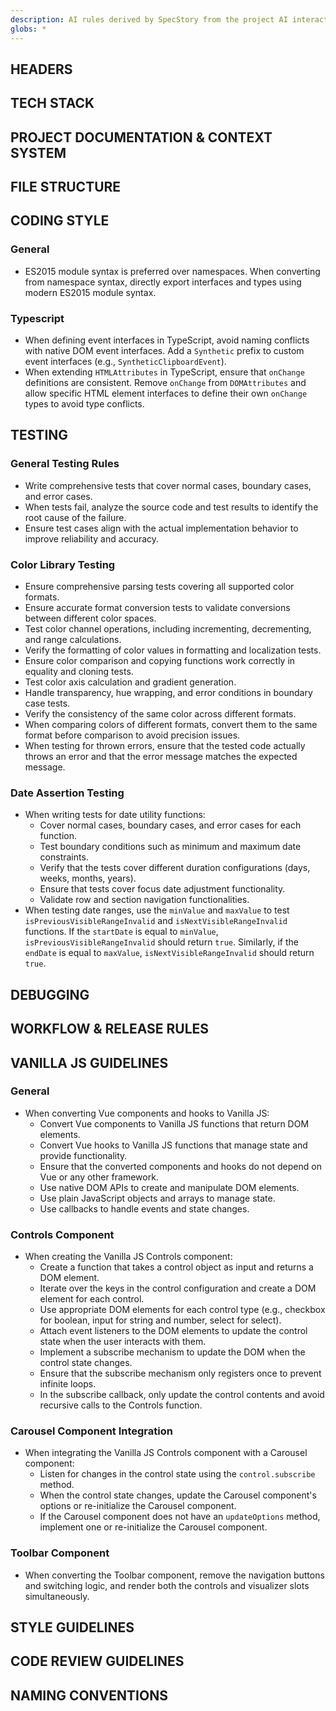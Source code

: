```yaml
---
description: AI rules derived by SpecStory from the project AI interaction history
globs: *
---
```


## HEADERS

## TECH STACK

## PROJECT DOCUMENTATION & CONTEXT SYSTEM

## FILE STRUCTURE

## CODING STYLE

### General

- ES2015 module syntax is preferred over namespaces. When converting from namespace syntax, directly export interfaces and types using modern ES2015 module syntax.

### Typescript

- When defining event interfaces in TypeScript, avoid naming conflicts with native DOM event interfaces. Add a `Synthetic` prefix to custom event interfaces (e.g., `SyntheticClipboardEvent`).
- When extending `HTMLAttributes` in TypeScript, ensure that `onChange` definitions are consistent. Remove `onChange` from `DOMAttributes` and allow specific HTML element interfaces to define their own `onChange` types to avoid type conflicts.

## TESTING

### General Testing Rules
- Write comprehensive tests that cover normal cases, boundary cases, and error cases.
- When tests fail, analyze the source code and test results to identify the root cause of the failure.
- Ensure test cases align with the actual implementation behavior to improve reliability and accuracy.

### Color Library Testing
- Ensure comprehensive parsing tests covering all supported color formats.
- Ensure accurate format conversion tests to validate conversions between different color spaces.
- Test color channel operations, including incrementing, decrementing, and range calculations.
- Verify the formatting of color values in formatting and localization tests.
- Ensure color comparison and copying functions work correctly in equality and cloning tests.
- Test color axis calculation and gradient generation.
- Handle transparency, hue wrapping, and error conditions in boundary case tests.
- Verify the consistency of the same color across different formats.
- When comparing colors of different formats, convert them to the same format before comparison to avoid precision issues.
- When testing for thrown errors, ensure that the tested code actually throws an error and that the error message matches the expected message.

### Date Assertion Testing

- When writing tests for date utility functions:
    - Cover normal cases, boundary cases, and error cases for each function.
    - Test boundary conditions such as minimum and maximum date constraints.
    - Verify that the tests cover different duration configurations (days, weeks, months, years).
    - Ensure that tests cover focus date adjustment functionality.
    - Validate row and section navigation functionalities.
- When testing date ranges, use the `minValue` and `maxValue` to test `isPreviousVisibleRangeInvalid` and `isNextVisibleRangeInvalid` functions. If the `startDate` is equal to `minValue`, `isPreviousVisibleRangeInvalid` should return `true`. Similarly, if the `endDate` is equal to `maxValue`, `isNextVisibleRangeInvalid` should return `true`.

## DEBUGGING

## WORKFLOW & RELEASE RULES

## VANILLA JS GUIDELINES

### General
- When converting Vue components and hooks to Vanilla JS:
    - Convert Vue components to Vanilla JS functions that return DOM elements.
    - Convert Vue hooks to Vanilla JS functions that manage state and provide functionality.
    - Ensure that the converted components and hooks do not depend on Vue or any other framework.
    - Use native DOM APIs to create and manipulate DOM elements.
    - Use plain JavaScript objects and arrays to manage state.
    - Use callbacks to handle events and state changes.

### Controls Component
- When creating the Vanilla JS Controls component:
    - Create a function that takes a control object as input and returns a DOM element.
    - Iterate over the keys in the control configuration and create a DOM element for each control.
    - Use appropriate DOM elements for each control type (e.g., checkbox for boolean, input for string and number, select for select).
    - Attach event listeners to the DOM elements to update the control state when the user interacts with them.
    - Implement a subscribe mechanism to update the DOM when the control state changes.
    - Ensure that the subscribe mechanism only registers once to prevent infinite loops.
    - In the subscribe callback, only update the control contents and avoid recursive calls to the Controls function.

### Carousel Component Integration
- When integrating the Vanilla JS Controls component with a Carousel component:
    - Listen for changes in the control state using the `control.subscribe` method.
    - When the control state changes, update the Carousel component's options or re-initialize the Carousel component.
    - If the Carousel component does not have an `updateOptions` method, implement one or re-initialize the Carousel component.

### Toolbar Component
- When converting the Toolbar component, remove the navigation buttons and switching logic, and render both the controls and visualizer slots simultaneously.

## STYLE GUIDELINES
## CODE REVIEW GUIDELINES

## NAMING CONVENTIONS